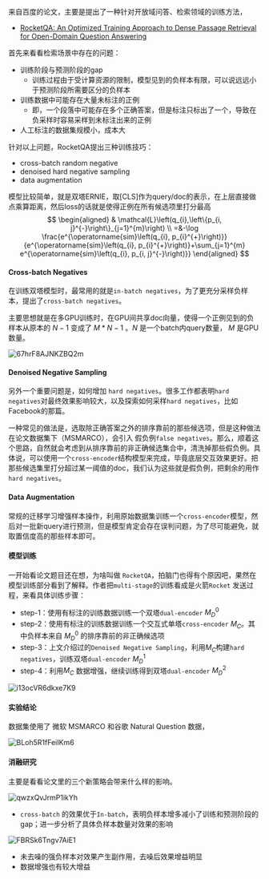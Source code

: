 来自百度的论文，主要是提出了一种针对开放域问答、检索领域的训练方法，

- [RocketQA: An Optimized Training Approach to Dense Passage Retrieval for Open-Domain Question Answering](https://arxiv.org/abs/2010.08191)

首先来看看检索场景中存在的问题：

- 训练阶段与预测阶段的gap
  - 训练过程由于受计算资源的限制，模型见到的负样本有限，可以说远远小于预测阶段所需要区分的负样本
- 训练数据中可能存在大量未标注的正例
  - 即，一个段落中可能存在多个正确答案，但是标注只标出了一个，导致在负采样时容易采样到未标注出来的正例
- 人工标注的数据集规模小，成本大

针对以上问题，RocketQA提出三种训练技巧：

- cross-batch random negative
- denoised hard negative sampling
- data augmentation

模型比较简单，就是双塔ERNIE，取[CLS]作为query/doc的表示，在上层直接做点乘算距离，然后loss的话就是使得正例在所有候选项里打分最高
$$
\begin{aligned}
& \mathcal{L}\left(q_{i},\left\{p_{i, j}^{-}\right\}_{j=1}^{m}\right) \\
=&-\log \frac{e^{\operatorname{sim}\left(q_{i}, p_{i}^{+}\right)}}{e^{\operatorname{sim}\left(q_{i}, p_{i}^{+}\right)}+\sum_{j=1}^{m} e^{\operatorname{sim}\left(q_{i}, p_{i, j}^{-}\right)}}
\end{aligned}
$$

#### Cross-batch Negatives

在训练双塔模型时，最常用的就是`in-batch negatives`，为了更充分采样负样本，提出了`cross-batch negatives`。

主要思想就是在多GPU训练时，在GPU间共享doc向量，使得一个正例见到的负样本从原本的 $N-1$ 变成了 $M*N-1$ 。$N$ 是一个batch内query数量， $M$ 是GPU数量。

![67hrF8AJNKZBQ2m](https://i.loli.net/2021/04/21/67hrF8AJNKZBQ2m.png)

#### Denoised Negative Sampling

另外一个重要问题是，如何增加 `hard negatives`。很多工作都表明`hard negatives`对最终效果影响较大，以及探索如何采样`hard negatives`，比如Facebook的那篇。

一种常见的做法是，选取除正确答案之外的排序靠前的那些候选项，但是这种做法在论文数据集下（MSMARCO），会引入 假负例`false negatives`。那么，顺着这个思路，自然就会考虑到从排序靠前的非正确候选集合中，清洗掉那些假负例。具体说，可以使用一个`cross-encoder`结构模型来完成，毕竟底层交互效果更好。把那些候选集里打分超过某一阈值的doc，我们认为这些就是假负例，把剩余的用作`hard negatives`。

#### Data Augmentation

常规的迁移学习增强样本操作，利用原始数据集训练一个`cross-encoder`模型，然后对一批新query进行预测，但是模型肯定会存在误判问题，为了尽可能避免，就取置信度高的那些样本即可。

#### 模型训练

一开始看论文题目还在想，为啥叫做 `RocketQA`，拍脑门也得有个原因吧，果然在模型训练部分看到了解释。作者把`multi-stage`的训练看成是火箭`Rocket` 发送过程，来看具体训练步骤：

- step-1：使用有标注的训练数据训练一个双塔`dual-encoder` $M_{D}^0$
- step-2：使用有标注的训练数据训练一个交互式单塔`cross-encoder` $M_C$。其中负样本来自 $M_{D}^0$ 的排序靠前的非正确候选项
- step-3：上文介绍过的`Denoised Negative Sampling`，利用$M_C$构建`hard negatives`，训练双塔`dual-encoder` $M_{D}^1$
- step-4：利用$M_C$ 数据增强，继续训练得到双塔`dual-encoder` $M_{D}^2$

![i13ocVR6dkxe7K9](https://i.loli.net/2021/04/22/i13ocVR6dkxe7K9.png)

#### 实验结论

数据集使用了 微软 MSMARCO 和谷歌 Natural Question 数据，

![BLoh5R1fFeiIKm6](https://i.loli.net/2021/04/22/BLoh5R1fFeiIKm6.png)

#### 消融研究

主要是看看论文里的三个新策略会带来什么样的影响。

![qwzxQvJrmP1ikYh](https://i.loli.net/2021/04/22/qwzxQvJrmP1ikYh.png)

-  `cross-batch` 的效果优于`In-batch`，表明负样本增多减小了训练和预测阶段的gap；进一步分析了具体负样本数量对效果的影响 

![FBRSk6Tngv7AiE1](https://i.loli.net/2021/04/22/FBRSk6Tngv7AiE1.png)

- 未去噪的强负样本对效果产生副作用，去噪后效果增益明显
- 数据增强也有较大增益